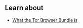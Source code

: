 ## Learn about
- [What the Tor Browser Bundle is](en/topics/tool-9-tor-browser/0-getting-started/3-learn.md)
